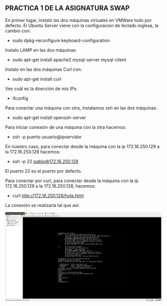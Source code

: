## PRACTICA 1 DE LA ASIGNATURA SWAP
En primer lugar, instalo las dos máquinas virtuales en VMWare todo por defecto. El Ubuntu Server viene con la configuracion de teclado inglesa, la cambio con:

- sudo dpkg-reconfigure keyboard-configuration

Instalo LAMP en las dos máquinas:

- sudo apt-get install apache2 mysql-server mysql-client

Instalo en las dos máquinas Curl con:

- sudo apt-get install curl

Veo cuál es la dirección de mis IPs:

- ifconfig

Para conectar una máquina con otra, instalamos ssh en las dos máquinas:

- sudo apt-get install openssh-server

Para iniciar conexión de una máquina con la otra hacemos:

- ssh -p puerto usuario@ipservidor

En nuestro caso, para conectar desde la máquina con la ip 172.16.250.129 a la 172.16.250.128 hacemos:

- ssh -p 22 pablo@172.16.250.128

El puerto 22 es el puerto por defecto.

Para conectar por curl, para conectar desde la máquina con la ip 172.16.250.129 a la 172.16.250.128, hacemos:

- curl http://172.16.250.128/hola.html

La conexión se realizaría tal que así:

![Imagen conexión](./img/imagen1.png)


